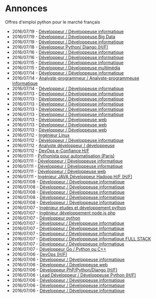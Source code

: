 # Annonces

Offres d'emploi python pour le marché français

* 2016/07/19 - [Développeur / Développeuse informatique](http://pyjobs.fr/job/2841/developpeur-developpeuse-informatique "Développeur / Développeuse informatique")
* 2016/07/19 - [Développeur / Développeuse Big Data](http://pyjobs.fr/job/2839/developpeur-developpeuse-big-data "Développeur / Développeuse Big Data")
* 2016/07/19 - [Développeur / Développeuse informatique](http://pyjobs.fr/job/2840/developpeur-developpeuse-informatique "Développeur / Développeuse informatique")
* 2016/07/18 - [Développeur Python/ Django (H/F)](http://pyjobs.fr/job/2838/developpeur-python-django-h-f "Développeur Python/ Django (H/F)")
* 2016/07/16 - [Développeur / Développeuse informatique](http://pyjobs.fr/job/2836/developpeur-developpeuse-informatique "Développeur / Développeuse informatique")
* 2016/07/16 - [Développeur / Développeuse informatique](http://pyjobs.fr/job/2835/developpeur-developpeuse-informatique "Développeur / Développeuse informatique")
* 2016/07/15 - [Développeur / Développeuse informatique](http://pyjobs.fr/job/2834/developpeur-developpeuse-informatique "Développeur / Développeuse informatique")
* 2016/07/15 - [Développeur / Développeuse multimédia](http://pyjobs.fr/job/2828/developpeur-developpeuse-multimedia "Développeur / Développeuse multimédia")
* 2016/07/14 - [Développeur / Développeuse informatique](http://pyjobs.fr/job/2830/developpeur-developpeuse-informatique "Développeur / Développeuse informatique")
* 2016/07/14 - [Analyste-programmeur / Analyste-programmeuse informatique](http://pyjobs.fr/job/2831/analyste-programmeur-analyste-programmeuse-informatique "Analyste-programmeur / Analyste-programmeuse informatique")
* 2016/07/14 - [Développeur / Développeuse informatique](http://pyjobs.fr/job/2829/developpeur-developpeuse-informatique "Développeur / Développeuse informatique")
* 2016/07/13 - [Développeur / Développeuse informatique](http://pyjobs.fr/job/2833/developpeur-developpeuse-informatique "Développeur / Développeuse informatique")
* 2016/07/13 - [Développeur / Développeuse informatique](http://pyjobs.fr/job/2837/developpeur-developpeuse-informatique "Développeur / Développeuse informatique")
* 2016/07/13 - [Développeur / Développeuse informatique](http://pyjobs.fr/job/2832/developpeur-developpeuse-informatique "Développeur / Développeuse informatique")
* 2016/07/13 - [Développeur / Développeuse informatique](http://pyjobs.fr/job/2827/developpeur-developpeuse-informatique "Développeur / Développeuse informatique")
* 2016/07/13 - [Développeur / Développeuse informatique](http://pyjobs.fr/job/2822/developpeur-developpeuse-informatique "Développeur / Développeuse informatique")
* 2016/07/13 - [Développeur / Développeuse web](http://pyjobs.fr/job/2820/developpeur-developpeuse-web "Développeur / Développeuse web")
* 2016/07/13 - [Développeur / Développeuse web](http://pyjobs.fr/job/2821/developpeur-developpeuse-web "Développeur / Développeuse web")
* 2016/07/13 - [Développeur / Développeuse web](http://pyjobs.fr/job/2826/developpeur-developpeuse-web "Développeur / Développeuse web")
* 2016/07/12 - [Ingénieur Linux](http://pyjobs.fr/job/2818/ingenieur-linux "Ingénieur Linux")
* 2016/07/12 - [Développeur / Développeuse informatique](http://pyjobs.fr/job/2823/developpeur-developpeuse-informatique "Développeur / Développeuse informatique")
* 2016/07/12 - [Analyste développeur / développeuse](http://pyjobs.fr/job/2817/analyste-developpeur-developpeuse "Analyste développeur / développeuse")
* 2016/07/12 - [DevOps e-Confiance H/F](http://pyjobs.fr/job/2816/devops-e-confiance-h-f "DevOps e-Confiance H/F")
* 2016/07/11 - [Pythonista pour automatisation (Paris)](http://pyjobs.fr/job/2814/pythonista-pour-automatisation-paris "Pythonista pour automatisation (Paris)")
* 2016/07/11 - [Développeur / Développeuse informatique](http://pyjobs.fr/job/2824/developpeur-developpeuse-informatique "Développeur / Développeuse informatique")
* 2016/07/11 - [Développeur / Développeuse informatique](http://pyjobs.fr/job/2825/developpeur-developpeuse-informatique "Développeur / Développeuse informatique")
* 2016/07/11 - [Développeur / Développeuse web](http://pyjobs.fr/job/2819/developpeur-developpeuse-web "Développeur / Développeuse web")
* 2016/07/11 - [Ingénieur JAVA Développeur Hadoop H/F (H/F)](http://pyjobs.fr/job/2815/ingenieur-java-developpeur-hadoop-h-f-h-f "Ingénieur JAVA Développeur Hadoop H/F (H/F)")
* 2016/07/08 - [Développeur / Développeuse informatique](http://pyjobs.fr/job/2809/developpeur-developpeuse-informatique "Développeur / Développeuse informatique")
* 2016/07/08 - [Développeur / Développeuse informatique](http://pyjobs.fr/job/2812/developpeur-developpeuse-informatique "Développeur / Développeuse informatique")
* 2016/07/08 - [Développeur / Développeuse informatique](http://pyjobs.fr/job/2813/developpeur-developpeuse-informatique "Développeur / Développeuse informatique")
* 2016/07/08 - [Développeur / Développeuse informatique](http://pyjobs.fr/job/2806/developpeur-developpeuse-informatique "Développeur / Développeuse informatique")
* 2016/07/08 - [Développeur / Développeuse informatique](http://pyjobs.fr/job/2808/developpeur-developpeuse-informatique "Développeur / Développeuse informatique")
* 2016/07/07 - [Ingénieur etudes et développement python](http://pyjobs.fr/job/2784/ingenieur-etudes-et-developpement-python "Ingénieur etudes et développement python")
* 2016/07/07 - [Ingénieur développement node.js php](http://pyjobs.fr/job/2786/ingenieur-developpement-node-js-php "Ingénieur développement node.js php")
* 2016/07/07 - [Développeur python](http://pyjobs.fr/job/2785/developpeur-python "Développeur python")
* 2016/07/07 - [Développeur / Développeuse informatique](http://pyjobs.fr/job/2804/developpeur-developpeuse-informatique "Développeur / Développeuse informatique")
* 2016/07/07 - [Développeur / Développeuse informatique](http://pyjobs.fr/job/2805/developpeur-developpeuse-informatique "Développeur / Développeuse informatique")
* 2016/07/07 - [Développeur / Développeuse informatique](http://pyjobs.fr/job/2807/developpeur-developpeuse-informatique "Développeur / Développeuse informatique")
* 2016/07/07 - [Développeur / Développeuse informatique FULL STACK](http://pyjobs.fr/job/2787/developpeur-developpeuse-informatique-full-stack "Développeur / Développeuse informatique FULL STACK")
* 2016/07/07 - [Développeur / Développeuse informatique](http://pyjobs.fr/job/2803/developpeur-developpeuse-informatique "Développeur / Développeuse informatique")
* 2016/07/07 - [Développeur Go / Python ou C++](http://pyjobs.fr/job/2788/developpeur-go-python-ou-c "Développeur Go / Python ou C++")
* 2016/07/06 - [DevOps (H/F)](http://pyjobs.fr/job/2780/devops-h-f "DevOps (H/F)")
* 2016/07/06 - [Développeur / Développeuse informatique](http://pyjobs.fr/job/2791/developpeur-developpeuse-informatique "Développeur / Développeuse informatique")
* 2016/07/06 - [Développeur / Développeuse web](http://pyjobs.fr/job/2792/developpeur-developpeuse-web "Développeur / Développeuse web")
* 2016/07/06 - [Développeur PhP/Python/Django (H/F)](http://pyjobs.fr/job/2778/developpeur-php-python-django-h-f "Développeur PhP/Python/Django (H/F)")
* 2016/07/06 - [Lead Développeur / Développeuse Python (H/F)](http://pyjobs.fr/job/2781/lead-developpeur-developpeuse-python-h-f "Lead Développeur / Développeuse Python (H/F)")
* 2016/07/06 - [Développeur / Développeuse informatique](http://pyjobs.fr/job/2790/developpeur-developpeuse-informatique "Développeur / Développeuse informatique")
* 2016/07/06 - [Développeur / Développeuse informatique](http://pyjobs.fr/job/2783/developpeur-developpeuse-informatique "Développeur / Développeuse informatique")
* 2016/07/06 - [Développeur / Développeuse informatique](http://pyjobs.fr/job/2793/developpeur-developpeuse-informatique "Développeur / Développeuse informatique")


